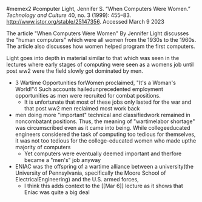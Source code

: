 
#memex2 #computer 
Light, Jennifer S. “When Computers Were Women.” _Technology and Culture_ 40, no. 3 (1999): 455–83. http://www.jstor.org/stable/25147356. Accessed March 9 2023

The article "When Computers Were Women" By Jennifer Light discusses the "human computers" which were all women from the 1930s to the 1960s. The article also discusses how women helped program the first computers.

Light goes into depth in material similar to that which was seen in the lectures where early stages of computing were seen as a womens job until post ww2 were the field slowly got dominated by men.

- 3 Wartime Opportunities forWomen proclaimed, "It's a Woman's World!"4 Such accounts hailedunprecedented employment opportunities as men were recruited for combat positions.
	- It is unfortunate that most of these jobs only lasted for the war and that post ww2 men reclaimed most work back
- men doing more "important" technical and classifiedwork remained in noncombatant positions. Thus, the meaning of "wartimelabor shortage" was circumscribed even as it came into being. While collegeeducated engineers considered the task of computing too tedious for themselves, it was not too tedious for the college-educated women who made upthe majority of computers
	- Yet computers were eventually deemed important and therfore became a "men's" job anyway
- ENIAC was the offspring of a wartime alliance between a university(the University of Pennsylvania, specifically the Moore School of ElectricalEngineering) and the U.S. armed forces,
	- I think this adds context to the [[Mar 6]] lecture as it shows that Eniac was quite a big deal

